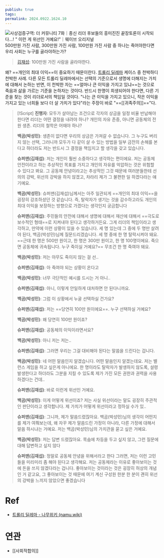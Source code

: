 ```yaml
---
publish: true
tags: 
permalink: 2024.0922.1624.10
---
```

   ![사상검증구역: 더 커뮤니티  7화｜종신 리더 후보들의 흥미진진 끝장토론이 시작되다...! " 이런 게 위선인 거예요!"｜웨이브 오리지널](https://www.youtube.com/watch?v=DmW5jT3UkY4)
500만원 가진 사람, 300만원 가진 사람, 100만원 가진 사람 중 하나는 죽어야한다면 우리 사회는 누구를 골라야하는가? 

> [김재섭](https://namu.wiki/w/%EA%B9%80%EC%9E%AC%EC%84%AD): 100만원 가진 사람을 골라야한다. 
 
왜? ==개인의 최대 이익==이 중요하기 때문이란다. [트롤리 딜레마](https://namu.wiki/w/%ED%8A%B8%EB%A1%A4%EB%A6%AC%20%EB%94%9C%EB%A0%88%EB%A7%88) 케이스 중 천박하디 천박한 사례. 다른 모든 트롤리 딜레마에서는 선택의 기준으로서 생명에 더해지는 가치에 대해서 논하는 반면,
이 천박한 자는 ==얼마나 큰 이익을 가지고 있냐==는 것으로 죽음과 삶을 가르는 기준을 논하자는 것이다. 반드시 한명이 희생되어야 한다면, 다른 기준을 찾는 것이 리더로서의 책임일 것이다.
"나는 큰 이익을 가지고 있으니, 작은 이익을 가지고 있는 너희들 보다 더 살 가치가 있다"라는 주장이 바로 "==[[귀족주의]]=="다.
>[!Script]
>**진행자**: 모두가 살아남는 조건으로 각자의 상금을 일정 비율 반납해야 한다면 리더는 어떤 결정을 내려야 하나? 개인의 자유 존중, 아니면 공동체의 전원 생존. 리더의 철학은 어때야 하나?
>
>**백곰(박성민)**: 생존이 없다면 우리의 상금은 가져갈 수 없습니다. 그 누구도 버리지 않는 선택, 그러니까 모두가 다 같이 살 수 있는 방법을 일부 금전의 손해를 본다고 하더라도 저는 반드시 그 결정을 책임지고 할 생각을 갖고 있습니다. 
>
>**슈퍼맨(김재섭)**: 저는 개인이 훨씬 소중하다고 생각하는 편이에요. 저는 공동체 안전이라고 하는 추상적인 목표를 가지고 개인의 자유를 억압하는 것은 위험할 수 있다고 봐요. 그 공동체 안녕이라고는 추상적인 그것 때문에 여러분들한테 선의의 강박, 위선의 강박을 하지 않겠고, 차라리 제가 그 불편한 일 하겠다라는 얘기예요. 
> 
> **백곰(박성민)**: 슈퍼맨(김재섭)님께서는 아주 일관되게 ==개인의 최대 이익==을 굉장히 강조하셨던 것 같습니다. 즉, 탈락자가 생기는 것을 감수하고라도 개인의 최대 이익을 보장하는 방향으로 가겠다는 생각인지 궁금합니다 
> 
> **슈퍼맨(김재섭)**: 주민들의 안전에 대해서 생명에 대해서 재산에 대해서 ==극도로 보수적인 형태==로 지켜내야 된다고 생각하거든요. 그게 리더의 책임이라고 생각하고, 만약에 이런 상황이 있을 수 있습니다. 세 명 있는데 그 중에 두 명만 살려야 된다, 백곰(박성민)님께 질문드리겠습니다. 세 명 중에 한 명 탈락시켜야 돼요. ==근데 한 명은 500만 원이고, 한 명은 300만 원이고, 한 명 100명이에요. 죽으면 공동체에 귀속됩니다. 누구 죽이실 거예요?== 무조건 한 명 죽여야 돼요.
> 
> **백곰(박성민)**: 저는 아무도 죽이지 않는 걸 선..
> 
> **슈퍼맨(김재섭)**: 아 죽여야 되는 상황이 온다고 
> 
> **백곰(박성민)**: 너무 극단적인 예시를 드시는 거 아니.. 
> 
> **슈퍼맨(김재섭)**: 아니, 이렇게 안일하게 대처하면 안 된다니까요. 
> 
> **백곰(박성민)**: 그럼 이 상황에서 누굴 선택하실 건가요?
> 
> **슈퍼맨(김재섭)**: 저는 ==당연히 100만 원이에요==. 누구 선택하실 거예요? 
> 
> **백곰(박성민)**: 왜 당연히 100만 원이죠?
> 
> **슈퍼맨(김재섭)**: 공동체의 이익이라면서요? 
> 
> **백곰(박성민)**: 아니 저는 저는..
> 
> **슈퍼맨(김재섭)**: 그러면 우리는 그걸 대비해야 된다는 말씀을 드린다는 겁니다.
> 
> **백곰(박성민)**: 네 어떤 말씀인지 알겠습니다. 어떤 말씀인지 알겠는데요. 저는 밸런스 게임을 하고 싶은게 아니에요. 한 명이라도 탈락자가 발생하지 않도록, 설령 발생한다고 하더라도 그분을 지킬 수 있도록 제가 가진 모든 권한과 권력을 사용하겠다는 건데.. 
> 
> **슈퍼맨(김재섭)**: 바로 이런게 위선인 거예요.
> 
> **백곰(박성민)**: 이게 어떻게 위선이죠? 저는 사실 위선이라는 말도 굉장히 주관적인 판단이라고 생각합니다. 제 가치가 어떻게 위선이라고 정하실 수가 있.. 
> 
> **슈퍼맨(김재섭)**: 그니까, 제가 말씀드렸잖아요. 백곰(박성민)님의 생각이 어떤지를 제가 여쭤보는데, 왜 자꾸 제가 말씀드린 가정이 아니라, 다른 가정에 대해서 말씀 하시냐는 거예요. 저는 백곰(박성민)님의 가치관을 묻고 싶은 거예요. 
> 
> **백곰(박성민)**: 저는 답변 드렸잖아요. 목숨에 차등을 두고 싶지 않고, 그런 질문에 대해 답변하고 싶지 않다 
> 
> **슈퍼맨(김재섭)**: 정말로 공동체 안녕을 위해서라고 한다 그러면, 저는 이런 고민들을 미리미리 좀 해야 된다고 생각해요. 저는 공동체라는 이유로 좋아보이는 것에 돈을 쓰지 않겠다라는 겁니다. 좋아보이는 것이라는 것은 굉장히 허상의 개념인 거 같고요, 그 좋아보이는 것 때문에 여기 계신 구성원 한분 한 분이 괜히 위선의 강박을 느끼지 않았으면 좋겠습니다
# Ref
- [트롤리 딜레마 - 나무위키 (namu.wiki)](https://namu.wiki/w/%ED%8A%B8%EB%A1%A4%EB%A6%AC%20%EB%94%9C%EB%A0%88%EB%A7%88)
# 연관
- [[사회적합의]]
